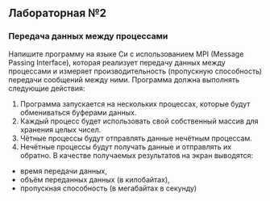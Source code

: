 ## Лабораторная №2
### Передача данных между процессами
Напишите программу на языке Си с использованием MPI (Message Passing Interface), которая реализует передачу данных между процессами и измеряет производительность (пропускную способность) передачи сообщений между ними. Программа должна выполнять следующие действия:
1) Программа запускается на нескольких процессах, которые будут обмениваться буферами данных.
2) Каждый процесс будет использовать свой собственный массив для хранения целых чисел.
3) Чётные процессы будут отправлять данные нечётным процессам.
4) Нечётные процессы будут получать данные и отправлять их обратно.
В качестве получаемых результатов на экран выводятся:
* время передачи данных,
* объём переданных данных (в килобайтах),
* пропускная способность (в мегабайтах в секунду)
